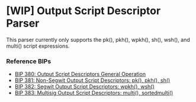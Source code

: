 # [WIP] Output Script Descriptor Parser
This parser currently only supports the pk(), pkh(), wpkh(), sh(), wsh(), and multi() script expressions.

### Reference BIPs
+ [BIP 380: Output Script Descriptors General Operation](https://github.com/bitcoin/bips/blob/master/bip-0380.mediawiki)
+ [BIP 381: Non-Segwit Output Script Descriptors: pk(), pkh(), sh()](https://github.com/bitcoin/bips/blob/master/bip-0381.mediawiki)
+ [BIP 382: Segwit Output Script Descriptors: wpkh(), wsh()](https://github.com/bitcoin/bips/blob/master/bip-0382.mediawiki)
+ [BIP 383: Multisig Output Script Descriptors: multi(), sortedmulti()](https://github.com/bitcoin/bips/blob/master/bip-0383.mediawiki)
